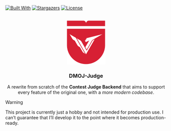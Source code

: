 <!-- Template from https://github.com/othneildrw/Best-README-Template/ -->

<a id="readme-top"></a>
[![Built With][BuiltWithPy-Badge]][BuiltWithPy-Link]
[![Stargazers][Stars-Badge]][Stars-Link]
[![License][License-Badge]][License-Link]

<br />
<div align="center">
  <a href="https://github.com/x93bd0/dmoj-judge-server">
    <img src="https://github.com/DMOJ/online-judge/raw/master/logo.png?raw=true" width="120px">
  </a>

  <h3 align="center">DMOJ-Judge</h3>
  <p align="center">
    A rewrite from scratch of the <b>Contest Judge Backend</b> that aims to
    support every feature of the original one, with a <i>more modern codebase</i>.
    <br />
  </p>
</div>

> [!WARNING]
> This project is currently just a hobby and not intended for production use.
> I can’t guarantee that I’ll develop it to the point where it becomes
> production-ready.

[BuiltWithPy-Badge]: https://img.shields.io/badge/Built_With-Python-blue?style=for-the-badge&logo=python&logoColor=white
[BuiltWithPy-Link]: https://python.org/

[Stars-Badge]: https://img.shields.io/github/stars/x93bd0/dmoj-judge-server?style=for-the-badge
[Stars-Link]: https://github.com/x93bd0/dmoj-judge-server/stargazers

[License-Badge]: https://img.shields.io/github/license/x93bd0/dmoj-judge-server?style=for-the-badge
[License-Link]: https://github.com/x93bd0/dmoj-judge-server/blob/master/LICENSE

